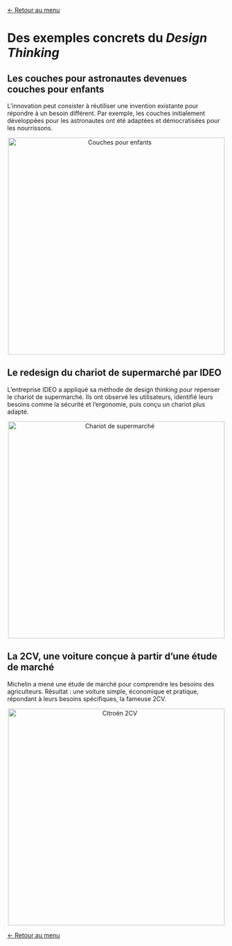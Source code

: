 [← Retour au menu](README.md)

# Des exemples concrets du _Design Thinking_

## Les couches pour astronautes devenues couches pour enfants

L’innovation peut consister à réutiliser une invention existante pour répondre à un besoin différent. Par exemple, les couches initialement développées pour les astronautes ont été adaptées et démocratisées pour les nourrissons.

<p align="center">
<img src="https://media1.giphy.com/media/v1.Y2lkPTc5MGI3NjExZHMwdHRscDZsMWIxcHh2bThjZ3VnejkxbGRpbTdkczRod2x1ejJ4bCZlcD12MV9pbnRlcm5hbF9naWZfYnlfaWQmY3Q9Zw/cEYFeE4wJ6jdDVBiiIM/giphy.webp" width="500px" alt="Couches pour enfants">
</p>

## Le redesign du chariot de supermarché par IDEO

L’entreprise IDEO a appliqué sa méthode de design thinking pour repenser le chariot de supermarché. Ils ont observé les utilisateurs, identifié leurs besoins comme la sécurité et l’ergonomie, puis conçu un chariot plus adapté.

<p align="center">
<img src="https://cdn.prod.website-files.com/6501e17b507eeeaff049b022/6543c2cc19234ca53e2b947d_6509bf692640b2d3cfa98acc_shoppingcart_1-1.webp" width="500px" alt="Chariot de supermarché">
</p>

## La 2CV, une voiture conçue à partir d’une étude de marché

Michelin a mené une étude de marché pour comprendre les besoins des agriculteurs. Résultat : une voiture simple, économique et pratique, répondant à leurs besoins spécifiques, la fameuse 2CV.

<p align="center">
<img src="https://media3.giphy.com/media/v1.Y2lkPTc5MGI3NjExZnkyZGZ5YjB1Z2ltaTFweXAzNTBodTZ0c3BoeTQ3Z21nbG1pYXJhYiZlcD12MV9pbnRlcm5hbF9naWZfYnlfaWQmY3Q9Zw/Wn412ABfkOHdu/giphy.webp" width="500px" alt="Citroën 2CV">
</p>

[← Retour au menu](README.md)
